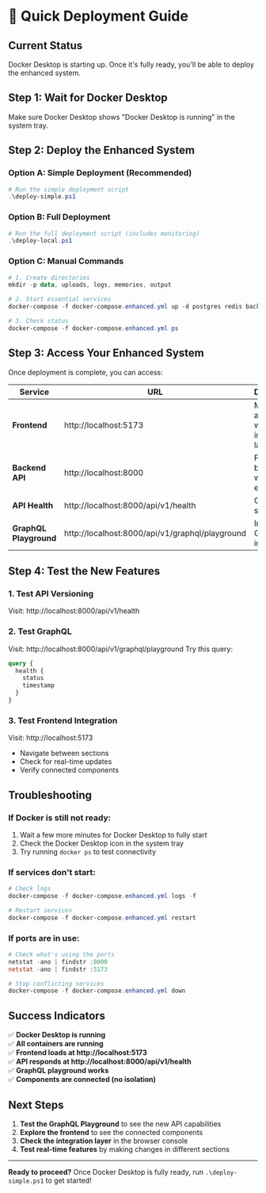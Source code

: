 # 🚀 Quick Deployment Guide

## Current Status
Docker Desktop is starting up. Once it's fully ready, you'll be able to deploy the enhanced system.

## Step 1: Wait for Docker Desktop
Make sure Docker Desktop shows "Docker Desktop is running" in the system tray.

## Step 2: Deploy the Enhanced System

### Option A: Simple Deployment (Recommended)
```powershell
# Run the simple deployment script
.\deploy-simple.ps1
```

### Option B: Full Deployment
```powershell
# Run the full deployment script (includes monitoring)
.\deploy-local.ps1
```

### Option C: Manual Commands
```powershell
# 1. Create directories
mkdir -p data, uploads, logs, memories, output

# 2. Start essential services
docker-compose -f docker-compose.enhanced.yml up -d postgres redis backend frontend

# 3. Check status
docker-compose -f docker-compose.enhanced.yml ps
```

## Step 3: Access Your Enhanced System

Once deployment is complete, you can access:

| Service | URL | Description |
|---------|-----|-------------|
| **Frontend** | http://localhost:5173 | Main React application with new integration layer |
| **Backend API** | http://localhost:8000 | FastAPI backend with v1 endpoints |
| **API Health** | http://localhost:8000/api/v1/health | Check API status |
| **GraphQL Playground** | http://localhost:8000/api/v1/graphql/playground | Interactive GraphQL interface |

## Step 4: Test the New Features

### 1. Test API Versioning
Visit: http://localhost:8000/api/v1/health

### 2. Test GraphQL
Visit: http://localhost:8000/api/v1/graphql/playground
Try this query:
```graphql
query {
  health {
    status
    timestamp
  }
}
```

### 3. Test Frontend Integration
Visit: http://localhost:5173
- Navigate between sections
- Check for real-time updates
- Verify connected components

## Troubleshooting

### If Docker is still not ready:
1. Wait a few more minutes for Docker Desktop to fully start
2. Check the Docker Desktop icon in the system tray
3. Try running `docker ps` to test connectivity

### If services don't start:
```powershell
# Check logs
docker-compose -f docker-compose.enhanced.yml logs -f

# Restart services
docker-compose -f docker-compose.enhanced.yml restart
```

### If ports are in use:
```powershell
# Check what's using the ports
netstat -ano | findstr :8000
netstat -ano | findstr :5173

# Stop conflicting services
docker-compose -f docker-compose.enhanced.yml down
```

## Success Indicators

✅ **Docker Desktop is running**  
✅ **All containers are running**  
✅ **Frontend loads at http://localhost:5173**  
✅ **API responds at http://localhost:8000/api/v1/health**  
✅ **GraphQL playground works**  
✅ **Components are connected (no isolation)**  

## Next Steps

1. **Test the GraphQL Playground** to see the new API capabilities
2. **Explore the frontend** to see the connected components
3. **Check the integration layer** in the browser console
4. **Test real-time features** by making changes in different sections

---

**Ready to proceed?** Once Docker Desktop is fully ready, run `.\deploy-simple.ps1` to get started!

